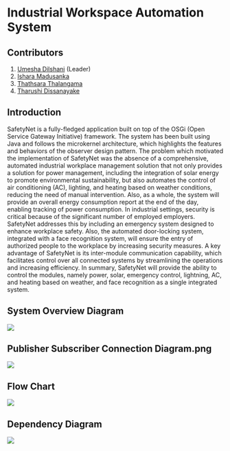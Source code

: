 <h1>Industrial Workspace Automation System</h1>
<h2>Contributors</h2>
<ol>
  <li><a href="https://github.com/umeshadilshani">Umesha Dilshani</a> (Leader) </li>
  <li><a href="https://github.com/ChillBroh">Ishara Madusanka</a></li>
  <li><a href="https://github.com/X-pose">Thathsara Thalangama</a></li>
  <li><a href="https://github.com/TharushiDissanayake">Tharushi Dissanayake</a></li>
</ol>
<h2>Introduction</h2>
<p>SafetyNet is a fully-fledged application built on top of the OSGi (Open Service Gateway Initiative) framework. The system has been built using Java and follows the microkernel architecture, which highlights the features and behaviors of the observer design pattern.
The problem which motivated the implementation of SafetyNet was the absence of a comprehensive, automated industrial workplace management solution that not only provides a solution for power management, including the integration of solar energy to promote environmental sustainability, but also automates the control of air conditioning (AC), lighting, and heating based on weather conditions, reducing the need of manual intervention. Also, as a whole, the system will provide an overall energy consumption report at the end of the day, enabling tracking of power consumption. In industrial settings, security is critical because of the significant number of employed employers. SafetyNet addresses this by including an emergency system designed to enhance workplace safety. Also, the automated door-locking system, integrated with a face recognition system, will ensure the entry of authorized people to the workplace by increasing security measures.
A key advantage of SafetyNet is its inter-module communication capability, which facilitates control over all connected systems by streamlining the operations and increasing efficiency. In summary, SafetyNet will provide the ability to control the modules, namely power, solar, emergency control, lightning, AC, and heating based on weather, and face recognition as a single integrated system.</p>
<h2>System Overview Diagram</h2>
<img src="https://github.com/ChillBroh/SA-Assignment-1-OSGI_Framework/blob/master/System%20Overview%20Diagram.png"></img>
<h2>Publisher Subscriber Connection Diagram.png</h2>
<img src="https://github.com/ChillBroh/SA-Assignment-1-OSGI_Framework/blob/master/Publisher%20Subscriber%20Connection%20Diagram.png"></img>
<h2>Flow Chart</h2>
<img src="https://github.com/ChillBroh/SA-Assignment-1-OSGI_Framework/blob/master/flowchart.jpeg"></img>
<h2>Dependency Diagram</h2>
<img src="https://github.com/ChillBroh/SA-Assignment-1-OSGI_Framework/blob/master/Dependency%20Diagram.png"></img>
